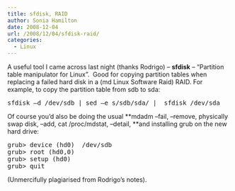 ```yaml
---
title: sfdisk, RAID
author: Sonia Hamilton
date: 2008-12-04
url: /2008/12/04/sfdisk-raid/
categories:
  - Linux
---
```

A useful tool I came across last night (thanks Rodrigo) &#8211; **sfdisk** &#8211; &#8220;Partition table manipulator for Linux&#8221;.  Good for copying partition tables when replacing a failed hard disk in a (md Linux Software Raid) RAID. For example, to copy the partition table from sdb to sda:

<pre>sfdisk –d /dev/sdb | sed –e s/sdb/sda/ |  sfdisk /dev/sda</pre>

Of course you&#8217;d also be doing the usual **mdadm &#8211;fail, &#8211;remove, physically swap disk, &#8211;add, cat /proc/mdstat, &#8211;detail, **and installing grub on the new hard drive:

<pre>grub&gt; device (hd0)  /dev/sdb
grub&gt; root (hd0,0)
grub&gt; setup (hd0)
grub&gt; quit</pre>

(Unmercifully plagiarised from Rodrigo&#8217;s notes).
